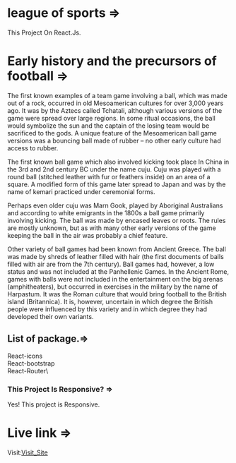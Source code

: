 # league of sports =>

This Project On React.Js.

# Early history and the precursors of football =>
The first known examples of a team game involving a ball, which was made out of a rock, occurred in old Mesoamerican cultures for over 3,000 years ago. It was by the Aztecs called Tchatali, although various versions of the game were spread over large regions. In some ritual occasions, the ball would symbolize the sun and the captain of the losing team would be sacrificed to the gods. A unique feature of the Mesoamerican ball game versions was a bouncing ball made of rubber – no other early culture had access to rubber.

The first known ball game which also involved kicking took place In China in the 3rd and 2nd century BC under the name cuju. Cuju was played with a round ball (stitched leather with fur or feathers inside) on an area of a square. A modified form of this game later spread to Japan and was by the name of kemari practiced under ceremonial forms.

Perhaps even older cuju was Marn Gook, played by Aboriginal Australians and according to white emigrants in the 1800s a ball game primarily involving kicking. The ball was made by encased leaves or roots. The rules are mostly unknown, but as with many other early versions of the game keeping the ball in the air was probably a chief feature.

Other variety of ball games had been known from Ancient Greece. The ball was made by shreds of leather filled with hair (the first documents of balls filled with air are from the 7th century). Ball games had, however, a low status and was not included at the Panhellenic Games. In the Ancient Rome, games with balls were not included in the entertainment on the big arenas (amphitheaters), but occurred in exercises in the military by the name of Harpastum. It was the Roman culture that would bring football to the British island (Britannica). It is, however, uncertain in which degree the British people were influenced by this variety and in which degree they had developed their own variants.

## List of package.=>

React-icons\
React-bootstrap\
React-Router\

### This Project Is Responsive? =>

Yes! This project is Responsive.

# Live link =>

Visit:[Visit_Site](https://gracious-mcnulty-28b6b5.netlify.app/)

